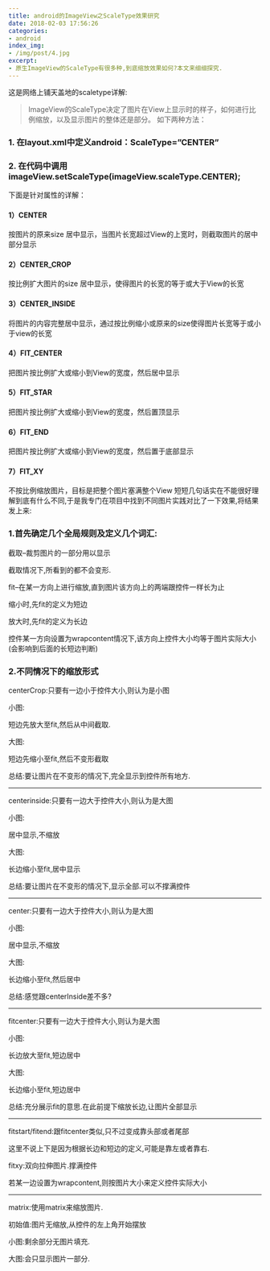 ```yaml
---
title: android的ImageView之ScaleType效果研究
date: 2018-02-03 17:56:26
categories:
- android
index_img:
- /img/post/4.jpg
excerpt:
- 原生ImageView的ScaleType有很多种,到底缩放效果如何?本文来细细探究.
---
```

这是网络上铺天盖地的scaletype详解:
>ImageView的ScaleType决定了图片在View上显示时的样子，如何进行比例缩放，以及显示图片的整体还是部分。
如下两种方法：
### 1. 在layout.xml中定义android：ScaleType=”CENTER”
### 2. 在代码中调用imageView.setScaleType(imageView.scaleType.CENTER);
下面是针对属性的详解：
#### 1）CENTER
按图片的原来size 居中显示，当图片长宽超过View的上宽时，则截取图片的居中部分显示
#### 2）CENTER_CROP
按比例扩大图片的size 居中显示，使得图片的长宽的等于或大于View的长宽
#### 3）CENTER_INSIDE
将图片的内容完整居中显示，通过按比例缩小或原来的size使得图片长宽等于或小于view的长宽
#### 4）FIT_CENTER
把图片按比例扩大或缩小到View的宽度，然后居中显示
#### 5）FIT_STAR
把图片按比例扩大或缩小到View的宽度，然后置顶显示
#### 6）FIT_END
把图片按比例扩大或缩小到View的宽度，然后置于底部显示
#### 7）FIT_XY
不按比例缩放图片，目标是把整个图片塞满整个View
短短几句话实在不能很好理解到底有什么不同,于是我专门在项目中找到不同图片实践对比了一下效果,将结果发上来:


### 1.首先确定几个全局规则及定义几个词汇:

截取–裁剪图片的一部分用以显示

截取情况下,所看到的都不会变形.

fit–在某一方向上进行缩放,直到图片该方向上的两端跟控件一样长为止

缩小时,先fit的定义为短边

放大时,先fit的定义为长边

控件某一方向设置为wrapcontent情况下,该方向上控件大小均等于图片实际大小(会影响到后面的长短边判断)
### 2.不同情况下的缩放形式
centerCrop:只要有一边小于控件大小,则认为是小图

小图:

短边先放大至fit,然后从中间截取.

大图:

短边先缩小至fit,然后不变形截取

总结:要让图片在不变形的情况下,完全显示到控件所有地方.

---
centerinside:只要有一边大于控件大小,则认为是大图

小图:

居中显示,不缩放

大图:

长边缩小至fit,居中显示

总结:要让图片在不变形的情况下,显示全部.可以不撑满控件

---
center:只要有一边大于控件大小,则认为是大图

小图:

居中显示,不缩放

大图:

长边缩小至fit,然后居中

总结:感觉跟centerInside差不多?

---
fitcenter:只要有一边大于控件大小,则认为是大图

小图:

长边放大至fit,短边居中

大图:

长边缩小至fit,短边居中

总结:充分展示fit的意思.在此前提下缩放长边,让图片全部显示

---
fitstart/fitend:跟fitcenter类似,只不过变成靠头部或者尾部

这里不说上下是因为根据长边和短边的定义,可能是靠左或者靠右.

fitxy:双向拉伸图片.撑满控件

若某一边设置为wrapcontent,则按图片大小来定义控件实际大小

---
matrix:使用matrix来缩放图片.

初始值:图片无缩放,从控件的左上角开始摆放

小图:剩余部分无图片填充.

大图:会只显示图片一部分.